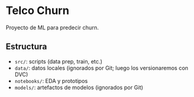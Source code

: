 # Telco Churn
Proyecto de ML para predecir churn.

## Estructura
- `src/`: scripts (data prep, train, etc.)
- `data/`: datos locales (ignorados por Git; luego los versionaremos con DVC)
- `notebooks/`: EDA y prototipos
- `models/`: artefactos de modelos (ignorados por Git)
